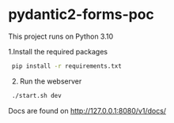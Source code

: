 # pydantic2-forms-poc

This project runs on Python 3.10

1.Install the required packages
```bash
 pip install -r requirements.txt
```

2. Run the webserver
```bash
 ./start.sh dev
```

Docs are found on 
http://127.0.0.1:8080/v1/docs/
